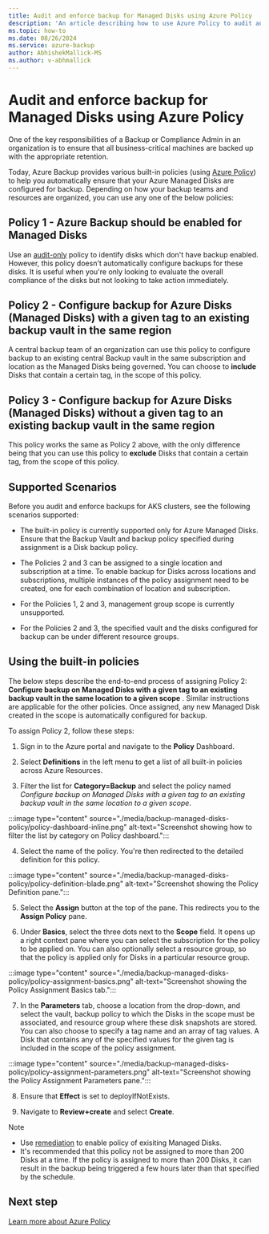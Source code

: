 ```yaml
---
title: Audit and enforce backup for Managed Disks using Azure Policy 
description: 'An article describing how to use Azure Policy to audit and enforce backup for all Disks created in a given scope'
ms.topic: how-to
ms.date: 08/26/2024
ms.service: azure-backup
author: AbhishekMallick-MS
ms.author: v-abhmallick
---
```


# Audit and enforce backup for Managed Disks using Azure Policy 

One of the key responsibilities of a Backup or Compliance Admin in an organization is to ensure that all business-critical machines are backed up with the appropriate retention.

Today, Azure Backup provides various built-in policies (using [Azure Policy](../governance/policy/overview.md)) to help you automatically ensure that your Azure Managed Disks are configured for backup. Depending on how your backup teams and resources are organized, you can use any one of the below policies:

## Policy 1 - Azure Backup should be enabled for Managed Disks

Use an [audit-only](../governance/policy/concepts/effects.md#audit) policy to identify disks which don't have backup enabled. However, this policy doesn't automatically configure backups for these disks. It is useful when you're only looking to evaluate the overall compliance of the disks but not looking to take action immediately.

## Policy 2 - Configure backup for Azure Disks (Managed Disks) with a given tag to an existing backup vault in the same region

A central backup team of an organization can use this policy to configure backup to an existing central Backup vault in the same subscription and location as the Managed Disks being governed. You can choose to **include** Disks that contain a certain tag, in the scope of this policy.

## Policy 3 - Configure backup for Azure Disks (Managed Disks) without a given tag to an existing backup vault in the same region

This policy works the same as Policy 2 above, with the only difference being that you can use this policy to **exclude** Disks that contain a certain tag, from the scope of this policy.

## Supported Scenarios

Before you audit and enforce backups for AKS clusters, see the following scenarios supported:

* The built-in policy is currently supported only for Azure Managed Disks. Ensure that the Backup Vault and backup policy specified during assignment is a Disk backup policy. 

* The Policies 2 and 3 can be assigned to a single location and subscription at a time. To enable backup for Disks across locations and subscriptions, multiple instances of the policy assignment need to be created, one for each combination of location and subscription.

* For the Policies 1, 2 and 3, management group scope is currently unsupported.

* For the  Policies 2 and 3, the specified vault and the disks configured for backup can be under different resource groups.


## Using the built-in policies

The below steps describe the end-to-end process of assigning Policy 2: **Configure backup on Managed Disks with a given tag to an existing backup vault in the same location to a given scope** . Similar instructions are applicable for the other policies. Once assigned, any new Managed Disk created in the scope is automatically configured for backup.

To assign Policy 2, follow these steps:

1. Sign in to the Azure portal and navigate to the **Policy** Dashboard.

2. Select **Definitions** in the left menu to get a list of all built-in policies across Azure Resources.

3. Filter the list for **Category=Backup** and select the policy named *Configure backup on Managed Disks with a given tag to an existing backup vault in the same location to a given scope*.
   
:::image type="content" source="./media/backup-managed-disks-policy/policy-dashboard-inline.png" alt-text="Screenshot showing how to filter the list by category on Policy dashboard.":::

4. Select the name of the policy. You're then redirected to the detailed definition for this policy.

:::image type="content" source="./media/backup-managed-disks-policy/policy-definition-blade.png" alt-text="Screenshot showing the Policy Definition pane.":::

5. Select the **Assign** button at the top of the pane. This redirects you to the **Assign Policy** pane.

6. Under **Basics**, select the three dots next to the **Scope** field. It opens up a right context pane where you can select the subscription for the policy to be applied on. You can also optionally select a resource group, so that the policy is applied only for Disks in a particular resource group.

:::image type="content" source="./media/backup-managed-disks-policy/policy-assignment-basics.png" alt-text="Screenshot showing the Policy Assignment Basics tab.":::

7. In the **Parameters** tab, choose a location from the drop-down, and select the vault, backup policy to which the Disks in the scope must be associated, and resource group where these disk snapshots are stored. You can also choose to specify a tag name and an array of tag values. A Disk that contains any of the specified values for the given tag is included in the scope of the policy assignment.

:::image type="content" source="./media/backup-managed-disks-policy/policy-assignment-parameters.png" alt-text="Screenshot showing the Policy Assignment Parameters pane.":::

8. Ensure that **Effect** is set to deployIfNotExists.

9. Navigate to **Review+create** and select **Create**.

> [!NOTE]
>
> - Use [remediation](../governance/policy/how-to/remediate-resources.md) to enable policy of exisiting Managed Disks.
> - It's recommended that this policy not be assigned to more than 200 Disks at a time. If the policy is assigned to more than 200 Disks, it can result in the backup being triggered a few hours later than that specified by the schedule.

## Next step

[Learn more about Azure Policy](../governance/policy/overview.md)
